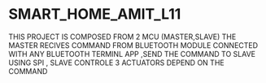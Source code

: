 # SMART_HOME_AMIT_L11
THIS PROJECT IS COMPOSED FROM 2 MCU (MASTER,SLAVE) THE MASTER RECIVES COMMAND FROM BLUETOOTH MODULE CONNECTED WITH ANY BLUETOOTH TERMINL  APP ,SEND THE COMMAND TO SLAVE USING SPI , SLAVE CONTROLE 3 ACTUATORS DEPEND ON THE COMMAND
